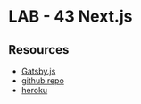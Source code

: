 # LAB - 43 Next.js

## Resources

- [Gatsby.js](https://github.com/brandyn-vay-401-advanced-javascript/lab-class-43-gatsby)
- [github repo](https://github.com/brandyn-vay-401-advanced-javascript/lab-class-43-nextjs)
- [heroku](https://bv-lab-43-nextjs.herokuapp.com/)
